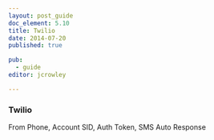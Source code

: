 ```yaml
---
layout: post_guide
doc_element: 5.10
title: Twilio
date: 2014-07-20
published: true

pub: 
  - guide
editor: jcrowley

---
```


### Twilio
From Phone, Account SID, Auth Token, SMS Auto Response



